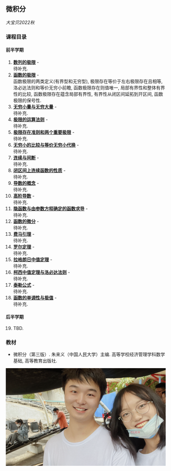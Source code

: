 ## 微积分
_大宝贝2022秋_

### 课程目录

#### 前半学期

1. [**数列的极限**](././cal1.pdf) - <br/>
  待补充.
2. [**函数的极限**](././cal2.pdf) - <br/>
  函数极限的两类定义(有界型和无穷型), 极限存在等价于左右极限存在且相等, 洛必达法则和等价无穷小前瞻, 函数极限存在则值唯一, 局部有界性和整体有界性的比较, 函数极限存在蕴含局部有界性, 有界性从闭区间延拓到开区间, 函数极限的保号性.
3. [**无穷小量与无穷大量**](././cal3.pdf) - <br/>
  待补充.
4. [**极限的运算法则**](././cal4.pdf) - <br/>
  待补充.
5. [**极限存在准则和两个重要极限**](././cal5.pdf) - <br/>
  待补充.
6. [**无穷小的比较与等价无穷小代换**](././cal6.pdf) - <br/>
  待补充.
7. [**连续与间断**](././cal7.pdf) - <br/>
  待补充.
8. [**闭区间上连续函数的性质**](././cal8.pdf) - <br/>
  待补充.
9. [**导数的概念**](././cal9.pdf) - <br/>
  待补充.
10. [**高阶导数**](././cal10.pdf) - <br/>
  待补充.
11. [**隐函数与由参数方程确定的函数求导**](././cal11.pdf) - <br/>
  待补充.
12. [**函数的微分**](././cal12.pdf) - <br/>
  待补充.
13. [**费马引理**](././cal13.pdf) - <br/>
  待补充.
14. [**罗尔定理**](././cal14.pdf) - <br/>
  待补充.
15. [**拉格朗日中值定理**](././cal15.pdf) - <br/>
  待补充.
16. [**柯西中值定理与洛必达法则**](././cal16.pdf) - <br/>
  待补充.
17. [**泰勒公式**](././cal17.pdf) - <br/>
  待补充.
18. [**函数的单调性与极值**](././cal18.pdf) - <br/>
  待补充.

#### 后半学期

19. TBD.

### 教材
- 微积分（第三版）. 朱来义（中国人民大学）主编. 高等学校经济管理学科数学基础, 高等教育出版社.

![20221002](././20221002.png)